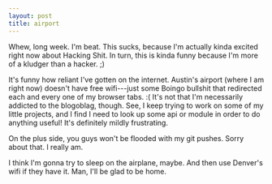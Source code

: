 ```yaml
---
layout: post
title: airport
---
```


Whew, long week. I'm beat. This sucks, because I'm actually kinda excited right
now about Hacking Shit. In turn, this is kinda funny because I'm more of a
kludger than a hacker. ;)

It's funny how reliant I've gotten on the internet. Austin's airport (where I am
right now) doesn't have free wifi---just some Boingo bullshit that redirected
each and every one of my browser tabs. :( It's not that I'm necessarily addicted
to the blogoblag, though. See, I keep trying to work on some of my little
projects, and I find I need to look up some api or module in order to do
anything useful! It's definitely mildly frustrating.

On the plus side, you guys won't be flooded with my git pushes. 
Sorry about that. I really am.

I think I'm gonna try to sleep on the airplane, maybe. And then use Denver's
wifi if they have it. Man, I'll be glad to be home.
